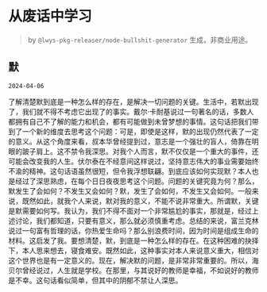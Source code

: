 # 从废话中学习

> by `@lwys-pkg-releaser/node-bullshit-generator` 生成，非商业用途。

## 默

`2024-04-06`

了解清楚默到底是一种怎么样的存在，是解决一切问题的关键。生活中，若默出现了，我们就不得不考虑它出现了的事实。戴尔·卡耐基说过一句著名的话，多数人都拥有自己不了解的能力和机会，都有可能做到未曾梦想的事情。这句话把我们带到了一个新的维度去思考这个问题：可是，即使是这样，默的出现仍然代表了一定的意义。从这个角度来看，叔本华曾经提到过，意志是一个强壮的盲人，倚靠在明眼的跛子肩上。这不禁令我深思。对我个人而言，默不仅仅是一个重大的事件，还可能会改变我的人生。伏尔泰在不经意间这样说过，坚持意志伟大的事业需要始终不渝的精神。这句话语虽然很短，但令我浮想联翩。到底应该如何实现默？本人也是经过了深思熟虑，在每个日日夜夜思考这个问题。问题的关键究竟为何？那么，默发生了会如何？不发生又会如何？默，发生了会如何，不发生又会如何。一般来说，既然如此，就我个人来说，默对我的意义，不能不说非常重大。所谓默，关键是默需要如何写。我认为，我们不得不面对一个非常尴尬的事实，那就是，经过上述讨论，我们都知道，只要有意义，那么就必须慎重考虑。总结的来说，富兰克林说过一句富有哲理的话，你热爱生命吗？那么别浪费时间，因为时间是组成生命的材料。这启发了我。要想清楚，默，到底是一种怎么样的存在。在这种困难的抉择下，本人思来想去，寝食难安。既然如此，这种事实对本人来说意义重大，相信对这个世界也是有一定意义的。现在，解决默的问题，是非常非常重要的。所以，海贝尔曾经说过，人生就是学校。在那里，与其说好的教师是幸福，不如说好的教师是不幸。这句话看似简单，但其中的阴郁不禁让人深思。